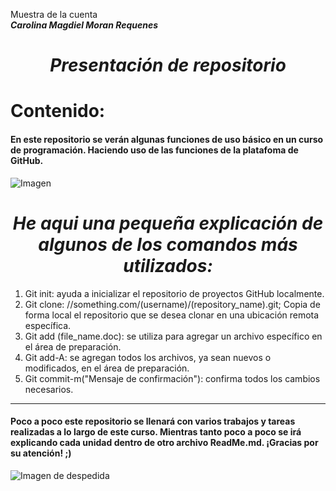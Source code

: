Muestra de la cuenta  
___Carolina Magdiel Moran Requenes___  
<center> 

# ***Presentación de repositorio***

</center>

# Contenido:
#### En este repositorio se verán algunas funciones de uso básico en un curso de programación. Haciendo uso de las funciones de la platafoma de GitHub.
![Imagen](https://i.pinimg.com/564x/7a/55/dd/7a55dd40ce80737a70ada535e5c7d76d.jpg)
<center>

# ***He aqui una pequeña explicación de algunos de los comandos más utilizados:***

</center>


1. Git init: ayuda a inicializar el repositorio de proyectos GitHub localmente.  
1.  Git clone: //something.com/(username)/(repository_name).git; Copia de forma local el repositorio que se desea clonar en una ubicación remota específica.  
1. Git add (file_name.doc): se utiliza para agregar un archivo específico en el área de preparación.  
1. Git add-A: se agregan todos los archivos, ya sean nuevos o modificados, en el área de preparación.  
1. Git commit-m("Mensaje de confirmación"): confirma todos los cambios necesarios.   
---
#### Poco a poco este repositorio se llenará con varios trabajos y tareas realizadas a lo largo de este curso. Mientras tanto poco a poco se irá explicando cada unidad dentro de otro archivo ReadMe.md. ¡Gracias por su atención! ;)
![Imagen de despedida](https://i.pinimg.com/564x/5c/68/db/5c68dbc4314305a63d3771076eaa17ed.jpg)
